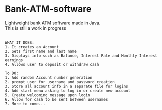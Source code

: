 # Bank-ATM-software

Lightweight bank ATM software made in Java. <br>
This is still a work in progress <br>
<br>

```
WHAT IT DOES:
1. It creates an Account
2. Sets first name and last name
3. Displays info such as Balance, Interest Rate and Monthly Interest earnings
4. Allows user to deposit or withdraw cash
```

```
To DO:
1. Add random Account number generation
2. prompt user for username and password creation
3. Store all account info in a separate file for logins
4. Add start menu asking to log in or create new account
5. Create welcoming message upon login
6. Allow for cash to be sent between usernames
7. More to come...
```